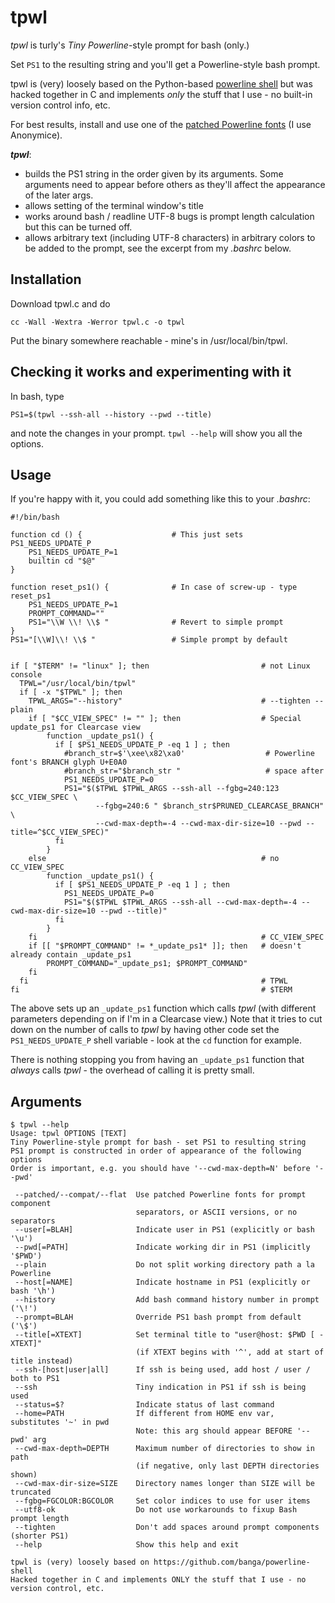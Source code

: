 # tpwl

*tpwl* is turly's _Tiny Powerline_-style prompt for bash (only.)

Set `PS1` to the resulting string and you'll get a Powerline-style bash prompt.

tpwl is (very) loosely based on the Python-based [powerline shell](https://github.com/banga/powerline-shell) but was hacked together in C and implements _only_ the stuff that I use - no built-in version control info, etc.

For best results, install and use one of the [patched Powerline fonts](https://github.com/powerline/fonts) (I use Anonymice).

_**tpwl**_:
* builds the PS1 string in the order given by its arguments.  Some arguments need to appear before others as they'll affect the appearance of the later args.
* allows setting of the terminal window's title 
* works around bash / readline UTF-8 bugs is prompt length calculation but this can be turned off.
* allows arbitrary text (including UTF-8 characters) in arbitrary colors to be added to the prompt, see the excerpt from my _.bashrc_ below.


## Installation
Download tpwl.c and do
```
cc -Wall -Wextra -Werror tpwl.c -o tpwl
```
Put the binary somewhere reachable - mine's in /usr/local/bin/tpwl.

## Checking it works and experimenting with it

In bash, type
```
PS1=$(tpwl --ssh-all --history --pwd --title)
```
and note the changes in your prompt.  `tpwl --help` will show you all the options.

## Usage

If you're happy with it, you could add something like this to your _.bashrc_:
```
#!/bin/bash

function cd () {                    # This just sets PS1_NEEDS_UPDATE_P
    PS1_NEEDS_UPDATE_P=1
    builtin cd "$@"
}

function reset_ps1() {              # In case of screw-up - type reset_ps1
    PS1_NEEDS_UPDATE_P=1
    PROMPT_COMMAND=""
    PS1="\\W \\! \\$ "              # Revert to simple prompt
}
PS1="[\\W]\\! \\$ "                 # Simple prompt by default


if [ "$TERM" != "linux" ]; then                         # not Linux console
  TPWL="/usr/local/bin/tpwl"
  if [ -x "$TPWL" ]; then
    TPWL_ARGS="--history"                               # --tighten --plain
    if [ "$CC_VIEW_SPEC" != "" ]; then                  # Special update_ps1 for Clearcase view
        function _update_ps1() {
          if [ $PS1_NEEDS_UPDATE_P -eq 1 ] ; then
            #branch_str=$'\xee\x82\xa0'                  # Powerline font's BRANCH glyph U+E0A0
            #branch_str="$branch_str "                   # space after
            PS1_NEEDS_UPDATE_P=0
            PS1="$($TPWL $TPWL_ARGS --ssh-all --fgbg=240:123 $CC_VIEW_SPEC \
                   --fgbg=240:6 " $branch_str$PRUNED_CLEARCASE_BRANCH" \
                   --cwd-max-depth=-4 --cwd-max-dir-size=10 --pwd --title=^$CC_VIEW_SPEC)"
          fi
        }
    else                                                # no CC_VIEW_SPEC
        function _update_ps1() {
          if [ $PS1_NEEDS_UPDATE_P -eq 1 ] ; then
            PS1_NEEDS_UPDATE_P=0
            PS1="$($TPWL $TPWL_ARGS --ssh-all --cwd-max-depth=-4 --cwd-max-dir-size=10 --pwd --title)"
          fi
        }
    fi                                                  # CC_VIEW_SPEC
    if [[ "$PROMPT_COMMAND" != *_update_ps1* ]]; then   # doesn't already contain _update_ps1
        PROMPT_COMMAND="_update_ps1; $PROMPT_COMMAND"
    fi
  fi                                                    # TPWL
fi                                                      # $TERM
```
The above sets up an `_update_ps1` function which calls _tpwl_ (with different parameters depending on if I'm in a Clearcase view.)  Note that it tries to cut down on the number of calls to _tpwl_ by having other code set the `PS1_NEEDS_UPDATE_P` shell variable - look at the `cd` function for example. 

There is nothing stopping you from having an `_update_ps1` function that *always* calls _tpwl_ - the overhead of calling it is pretty small.

## Arguments
```
$ tpwl --help
Usage: tpwl OPTIONS [TEXT]
Tiny Powerline-style prompt for bash - set PS1 to resulting string
PS1 prompt is constructed in order of appearance of the following options
Order is important, e.g. you should have '--cwd-max-depth=N' before '--pwd'

 --patched/--compat/--flat  Use patched Powerline fonts for prompt component
                            separators, or ASCII versions, or no separators
 --user[=BLAH]              Indicate user in PS1 (explicitly or bash '\u')
 --pwd[=PATH]               Indicate working dir in PS1 (implicitly '$PWD')
 --plain                    Do not split working directory path a la Powerline
 --host[=NAME]              Indicate hostname in PS1 (explicitly or bash '\h')
 --history                  Add bash command history number in prompt ('\!')
 --prompt=BLAH              Override PS1 bash prompt from default ('\$')
 --title[=XTEXT]            Set terminal title to "user@host: $PWD [ - XTEXT]"
                            (if XTEXT begins with '^', add at start of title instead)
 --ssh-[host|user|all]      If ssh is being used, add host / user / both to PS1
 --ssh                      Tiny indication in PS1 if ssh is being used
 --status=$?                Indicate status of last command
 --home=PATH                If different from HOME env var, substitutes '~' in pwd
                            Note: this arg should appear BEFORE '--pwd' arg
 --cwd-max-depth=DEPTH      Maximum number of directories to show in path
                            (if negative, only last DEPTH directories shown)
 --cwd-max-dir-size=SIZE    Directory names longer than SIZE will be truncated
 --fgbg=FGCOLOR:BGCOLOR     Set color indices to use for user items
 --utf8-ok                  Do not use workarounds to fixup Bash prompt length
 --tighten                  Don't add spaces around prompt components (shorter PS1)
 --help                     Show this help and exit

tpwl is (very) loosely based on https://github.com/banga/powerline-shell
Hacked together in C and implements ONLY the stuff that I use - no version control, etc.
```

